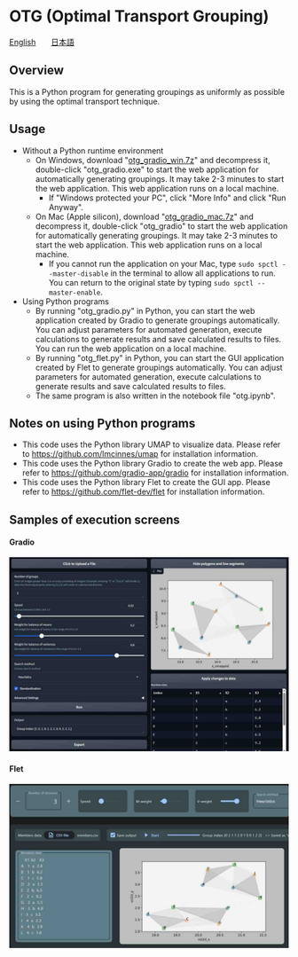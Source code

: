 # OTG (Optimal Transport Grouping)

[English](README.en.md) &nbsp;&nbsp;&nbsp;&nbsp;&nbsp; [日本語](README.jp.md)

## Overview
This is a Python program for generating groupings as uniformly as possible by using the optimal transport technique.

## Usage
- Without a Python runtime environment
    - On Windows, download "[otg_gradio_win.7z](https://github.com/tanaken-basis/otg/raw/main/otg_gradio_win.7z)" and decompress it, double-click "otg_gradio.exe" to start the web application for automatically generating groupings. It may take 2-3 minutes to start the web application. This web application runs on a local machine.
        - If "Windows protected your PC", click "More Info" and click "Run Anyway".
    - On Mac (Apple silicon), download "[otg_gradio_mac.7z](https://github.com/tanaken-basis/otg/raw/main/otg_gradio_mac.7z)" and decompress it, double-click "otg_gradio" to start the web application for automatically generating groupings. It may take 2-3 minutes to start the web application. This web application runs on a local machine.
        - If you cannot run the application on your Mac, type `sudo spctl --master-disable` in the terminal to allow all applications to run. You can return to the original state by typing `sudo spctl --master-enable`.
- Using Python programs
    - By running "otg_gradio.py" in Python, you can start the web application created by Gradio to generate groupings automatically. You can adjust parameters for automated generation, execute calculations to generate results and save calculated results to files. You can run the web application on a local machine.
    - By running "otg_flet.py" in Python, you can start the GUI application created by Flet to generate groupings automatically. You can adjust parameters for automated generation, execute calculations to generate results and save calculated results to files.
    - The same program is also written in the notebook file "otg.ipynb". 

## Notes on using Python programs
- This code uses the Python library UMAP to visualize data. Please refer to https://github.com/lmcinnes/umap for installation information.
- This code uses the Python library Gradio to create the web app. Please refer to https://github.com/gradio-app/gradio for installation information.
- This code uses the Python library Flet to create the GUI app. Please refer to https://github.com/flet-dev/flet for installation information.

## Samples of execution screens

#### Gradio
![alt text](otg_gradio-1.jpg)

#### Flet
![alt text](otg_flet-1.jpg)
